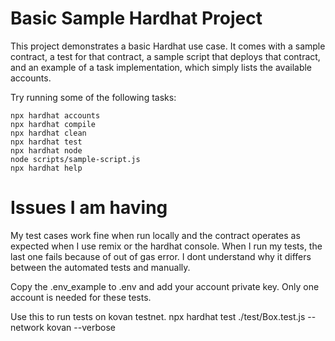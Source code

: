 # Basic Sample Hardhat Project

This project demonstrates a basic Hardhat use case. It comes with a sample contract, a test for that contract, a sample script that deploys that contract, and an example of a task implementation, which simply lists the available accounts.

Try running some of the following tasks:

```shell
npx hardhat accounts
npx hardhat compile
npx hardhat clean
npx hardhat test
npx hardhat node
node scripts/sample-script.js
npx hardhat help
```
# Issues I am having

My test cases work fine when run locally and the contract operates as expected when I use remix or the hardhat console.
When I run my tests, the last one fails because of out of gas error. I dont understand why it differs between the automated tests and manually.

Copy the .env_example to .env and add your account private key. Only one account is needed for these tests.

Use this to run tests on kovan testnet.
npx hardhat test ./test/Box.test.js --network kovan --verbose
